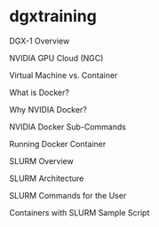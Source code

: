 # dgxtraining

DGX-1 Overview

NVIDIA GPU Cloud (NGC)

Virtual Machine vs. Container

What is Docker?

Why NVIDIA Docker?

NVIDIA Docker Sub-Commands

Running Docker Container

SLURM Overview

SLURM Architecture

SLURM Commands for the User

Containers with SLURM Sample Script
